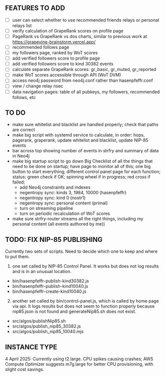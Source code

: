 ## FEATURES TO ADD
- ☐ user can select whether to use recommended friends relays or personal relays list
- ☐ verify calculation of GrapeRank scores on profile page
- ☐ PageRank vs GrapeRank vs dos charts, similar to previous work at https://grapevine-brainstorm.vercel.app/
- ☐ recommended follows page
- ☐ my followers page, ranked by WoT scores
- ☐ add verified followers score to profile page
- ☐ add verified followers score to kind 30382 events
- ☐ calculate separate GrapeRank scores: gr_basic, gr_muted, gr_reported
- ☐ make WoT scores accessible through API (WoT DVM)
- ☐ access neo4j password from neo4j.conf rather than hasenpfeffr.conf
- ☐ view / change relay nsec 
- ☐ data navigation pages: table of all pubkeys, my followers, recommended follows, etc

## TO DO
- make sure whitelist and blacklist are handled properly; check that paths are correct
- make big script with systemd service to calculate, in order: hops, pagerank, graperank, update whitelist and blacklist, update NIP-85 events
- bar across top showing number of events in strfry and summary of data in Neo4j
- make big startup script to go down Big Checklist of all the things that need to be done on startup; have page to monitor all of this; one big button to start everything; different control panel page for each function; status: green check if OK; spinning wheel if in progress; red cross if failed; 
    - add Neo4j constraints and indexes
    - negentropy sync: kinds 3, 1984, 10000 (hasenpfeffr)
    - negentropy sync: kind 0 (nostr1)
    - negentropy sync: personal content (primal)
    - turn on streaming pipeline
    - turn on periodic recalculation of WoT scores
- make sure strfry-router streams all the right things, including my personal content (all events authored by me))

## TODO: FIX NIP-85 PUBLISHING
Currently two sets of scripts. Need to decide which one to keep and where to put them.
1. one set called by NIP-85 Control Panel. It works but does not log results and is in an unusual location.
- bin/hasenpfeffr-publish-kind30382.js
- bin/hasenpfeffr-publish-kind10040.js
- bin/hasenpfeffr-create-kind10040.js
2. another set called by bin/control-panel.js, which is called by home page via api. It logs results but does not seem to function properly because nip85.json is not found and generateNip85.sh does not exist.
- src/algos/publishNip85.sh
- src/algos/publish_nip85_30382.js
- src/algos/publish_nip85_10040.mjs

## INSTANCE TYPE
4 April 2025: Currently using t2.large. CPU spikes causing crashes; AWS Compute Optimizer suggests m7g.large for better CPU provisioning, with slight cost savings. 